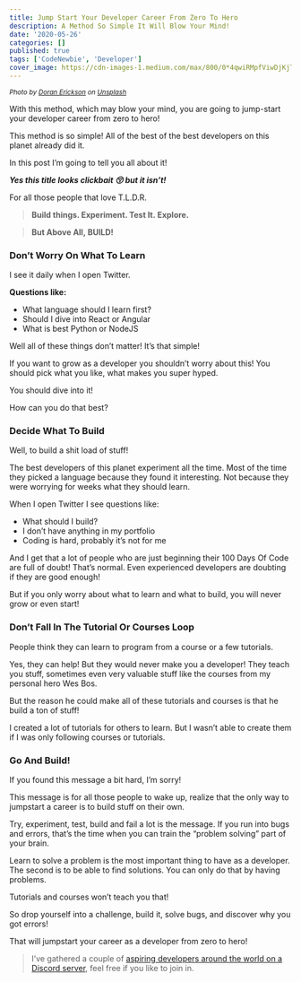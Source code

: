 ```yaml
---
title: Jump Start Your Developer Career From Zero To Hero
description: A Method So Simple It Will Blow Your Mind!
date: '2020-05-26'
categories: []
published: true
tags: ['CodeNewbie', 'Developer']
cover_image: https://cdn-images-1.medium.com/max/800/0*4qwiRMpfViwDjKjT
---
```


<small class="credits">_Photo by [Doran Erickson](https://unsplash.com/@doran_erickson?utm_source=medium&utm_medium=referral) on [Unsplash](https://unsplash.com?utm_source=medium&utm_medium=referral)_</small>

With this method, which may blow your mind, you are going to jump-start your developer career from zero to hero!

This method is so simple! All of the best of the best developers on this planet already did it.

In this post I’m going to tell you all about it!

**_Yes this title looks clickbait 😚 but it isn’t!_**

For all those people that love T.L.D.R.

> **Build things. Experiment. Test It. Explore.**

> **But Above All, BUILD!**

### Don’t Worry On What To Learn

I see it daily when I open Twitter.

**Questions like:**

-   What language should I learn first?
-   Should I dive into React or Angular
-   What is best Python or NodeJS

Well all of these things don’t matter! It’s that simple!

If you want to grow as a developer you shouldn’t worry about this! You should pick what you like, what makes you super hyped.

You should dive into it!

How can you do that best?

### Decide What To Build

Well, to build a shit load of stuff!

The best developers of this planet experiment all the time. Most of the time they picked a language because they found it interesting. Not because they were worrying for weeks what they should learn.

When I open Twitter I see questions like:

-   What should I build?
-   I don’t have anything in my portfolio
-   Coding is hard, probably it’s not for me

And I get that a lot of people who are just beginning their 100 Days Of Code are full of doubt! That’s normal. Even experienced developers are doubting if they are good enough!

But if you only worry about what to learn and what to build, you will never grow or even start!

### Don’t Fall In The Tutorial Or Courses Loop

People think they can learn to program from a course or a few tutorials.

Yes, they can help! But they would never make you a developer! They teach you stuff, sometimes even very valuable stuff like the courses from my personal hero Wes Bos.

But the reason he could make all of these tutorials and courses is that he build a ton of stuff!

I created a lot of tutorials for others to learn. But I wasn’t able to create them if I was only following courses or tutorials.

### Go And Build!

If you found this message a bit hard, I’m sorry!

This message is for all those people to wake up, realize that the only way to jumpstart a career is to build stuff on their own.

Try, experiment, test, build and fail a lot is the message. If you run into bugs and errors, that’s the time when you can train the “problem solving” part of your brain.

Learn to solve a problem is the most important thing to have as a developer. The second is to be able to find solutions. You can only do that by having problems.

Tutorials and courses won’t teach you that!

So drop yourself into a challenge, build it, solve bugs, and discover why you got errors!

That will jumpstart your career as a developer from zero to hero!

> I’ve gathered a couple of [aspiring developers around the world on a Discord server](https://mailchi.mp/fb82491d03f8/dev-by-rayray-discord-community), feel free if you like to join in.
